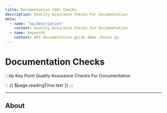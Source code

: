 ```yaml
---
title: Documentation (QA) Checks
description: Quality Assurance Checks For Documentation
meta:
  - name: "og:description"
    content: Quality Assurance Checks For Documentation
  - name: keywords
    content: API documentation guide demo checks qa
---
```


# Documentation Checks

:::tip Key Point
Quality Assurance Checks For Documentation

:bulb: {{ $page.readingTime.text }}
:::

---

## About
